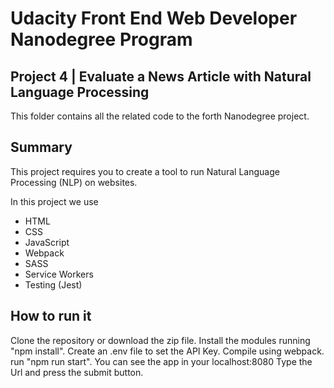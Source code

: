 # Udacity Front End Web Developer Nanodegree Program
## Project 4 | Evaluate a News Article with Natural Language Processing
This folder contains all the related code to the forth Nanodegree project.
## Summary
This project requires you to create a tool to run Natural Language Processing (NLP) on websites. 

In this project we use
 - HTML
 - CSS
 - JavaScript
 - Webpack
 - SASS
 - Service Workers
 - Testing (Jest)

## How to run it
Clone the repository or download the zip file.
Install the modules running "npm install".
Create an .env file to set the API Key.
Compile using webpack.
run "npm run start".
You can see the app in your localhost:8080
Type the Url and press the submit button.